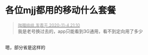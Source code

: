 # 各位mjj都用的移动什么套餐


<div class="quote"><blockquote><font size="2"><a href="https://www.hostloc.com/forum.php?mod=redirect&amp;goto=findpost&amp;pid=9403587&amp;ptid=762430" target="_blank"><font color="#999999">咖喱给给 发表于 2020-11-4 21:10</font></a></font><br />
我是老号换过去的，app只能看到3G通用，看不到定向用了多少</blockquote></div><br />
嗯，部分省是这样的<img id="aimg_dYyrB" onclick="zoom(this, this.src, 0, 0, 0)" class="zoom" src="https://cdn.jsdelivr.net/gh/hishis/forum-master/public/images/patch.gif" onmouseover="img_onmouseoverfunc(this)" onload="thumbImg(this)" border="0" alt="" />

